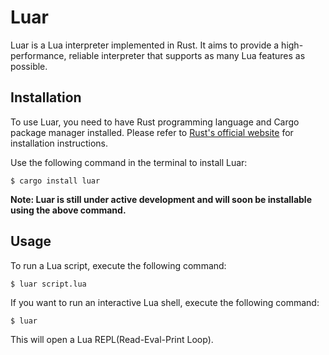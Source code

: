 # Luar

Luar is a Lua interpreter implemented in Rust. It aims to provide a high-performance, reliable interpreter that supports as many Lua features as possible.

## Installation

To use Luar, you need to have Rust programming language and Cargo package manager installed. Please refer to [Rust's official website](https://www.rust-lang.org/) for installation instructions.

Use the following command in the terminal to install Luar:

```shell
$ cargo install luar
```

**Note: Luar is still under active development and will soon be installable using the above command.**

## Usage

To run a Lua script, execute the following command:

```shell
$ luar script.lua
```

If you want to run an interactive Lua shell, execute the following command:

```shell
$ luar
```

This will open a Lua REPL(Read-Eval-Print Loop).
